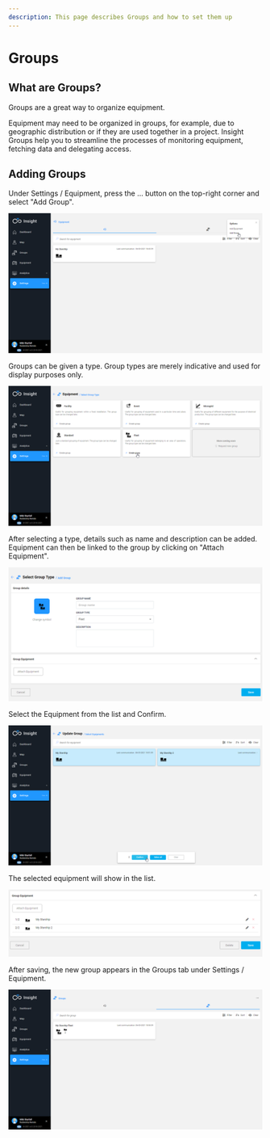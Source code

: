 ```yaml
---
description: This page describes Groups and how to set them up
---
```

# Groups

## What are Groups?

Groups are a great way to organize equipment. 

Equipment may need to be organized in groups, for example, due to geographic distribution or if they are used together in a project. Insight Groups help you to streamline the processes of monitoring equipment, fetching data and delegating access.

## Adding Groups



Under Settings / Equipment, press the ... button on the top-right corner and select "Add Group". 

![](<../.gitbook/assets/image (51).png>)



Groups can be given a type. Group types are merely indicative and used for display purposes only.

![](<../.gitbook/assets/image (62).png>)



After selecting a type, details such as name and description can be added. Equipment can then be linked to the group by clicking on "Attach Equipment".

![](<../.gitbook/assets/image (53).png>)



Select the Equipment from the list and Confirm.

![](<../.gitbook/assets/image (54).png>)



The selected equipment will show in the list.

![](<../.gitbook/assets/image (55).png>)



After saving, the new group appears in the Groups tab under Settings / Equipment.

![The Group indicates the number of units of each type](<../.gitbook/assets/image (56).png>)

